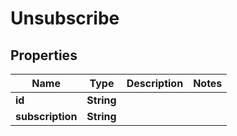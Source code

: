 

# Unsubscribe


## Properties

Name | Type | Description | Notes
------------ | ------------- | ------------- | -------------
**id** | **String** |  | 
**subscription** | **String** |  | 



